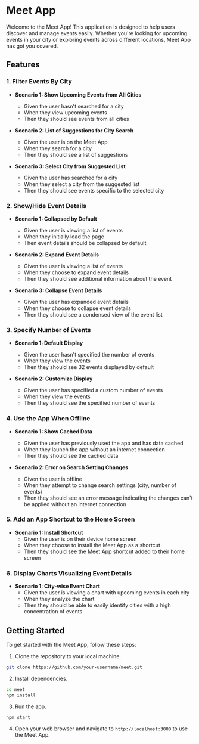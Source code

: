 # Meet App

Welcome to the Meet App! This application is designed to help users discover and manage events easily. Whether you're looking for upcoming events in your city or exploring events across different locations, Meet App has got you covered.


## Features

### 1. Filter Events By City

- **Scenario 1: Show Upcoming Events from All Cities**
  - Given the user hasn't searched for a city
  - When they view upcoming events
  - Then they should see events from all cities

- **Scenario 2: List of Suggestions for City Search**
  - Given the user is on the Meet App
  - When they search for a city
  - Then they should see a list of suggestions

- **Scenario 3: Select City from Suggested List**
  - Given the user has searched for a city
  - When they select a city from the suggested list
  - Then they should see events specific to the selected city


### 2. Show/Hide Event Details

- **Scenario 1: Collapsed by Default**
  - Given the user is viewing a list of events
  - When they initially load the page
  - Then event details should be collapsed by default

- **Scenario 2: Expand Event Details**
  - Given the user is viewing a list of events
  - When they choose to expand event details
  - Then they should see additional information about the event

- **Scenario 3: Collapse Event Details**
  - Given the user has expanded event details
  - When they choose to collapse event details
  - Then they should see a condensed view of the event list


### 3. Specify Number of Events

- **Scenario 1: Default Display**
  - Given the user hasn't specified the number of events
  - When they view the events
  - Then they should see 32 events displayed by default

- **Scenario 2: Customize Display**
  - Given the user has specified a custom number of events
  - When they view the events
  - Then they should see the specified number of events


### 4. Use the App When Offline

- **Scenario 1: Show Cached Data**
  - Given the user has previously used the app and has data cached
  - When they launch the app without an internet connection
  - Then they should see the cached data

- **Scenario 2: Error on Search Setting Changes**
  - Given the user is offline
  - When they attempt to change search settings (city, number of events)
  - Then they should see an error message indicating the changes can't be applied without an internet connection


### 5. Add an App Shortcut to the Home Screen

- **Scenario 1: Install Shortcut**
  - Given the user is on their device home screen
  - When they choose to install the Meet App as a shortcut
  - Then they should see the Meet App shortcut added to their home screen


### 6. Display Charts Visualizing Event Details

- **Scenario 1: City-wise Event Chart**
  - Given the user is viewing a chart with upcoming events in each city
  - When they analyze the chart
  - Then they should be able to easily identify cities with a high concentration of events


## Getting Started

To get started with the Meet App, follow these steps:

1. Clone the repository to your local machine.

```bash
git clone https://github.com/your-username/meet.git
```

2. Install dependencies.

```bash
cd meet
npm install
```

3. Run the app.

```bash
npm start
```

4. Open your web browser and navigate to `http://localhost:3000` to use the Meet App.